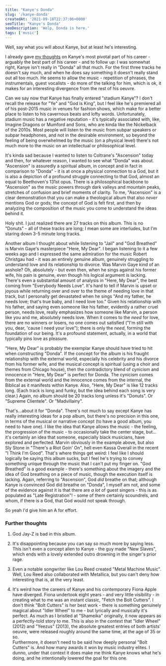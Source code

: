 ```yaml
---
title: "Kanye's Donda"
slug: '/kanye-donda'
createdAt: '2021-09-18T22:37:06+0000'
seoTitle: "Kanye's Donda"
seoDescription: 'Welp, Donda is here.'
tags: ['music']
---
```


Well, say what you will about Kanye, but at least he's interesting.

I already gave <a href="https://popularthoughts.blog/kanyes-awkward-albums-2010-to-2016" target="_blank" rel="noopener noreferrer">my thoughts</a> on Kanye's most pivotal part of his career - arguably the best part of his career - and to follow up: I was somewhat right, Kanye isn't really in "Donda" all that much. For the first three tracks he doesn't say much, and when he does say something it doesn't really stand out all too much. He seems to allow the music - repetition of phrases, the instrumentals, guest vocalists - do more of the talking for him, which is ok, it makes for an interesting divergence from the rest of his oeuvre.

Can we say now that Kanye has finally entered "stadium Kanye"? I don't recall the release for "Ye" and "God is King", but I feel like he's premiered all of his post-2015 music in venues for fashion shows, which make for a better place to listen to his cavernous beats and lofty words. Unfortunately, stadium music has a negative reputation - it's typically associated with, like, Imagine Dragons or Mumford and Sons, who are kinda like the Nickelback of the 2010s. Most people will listen to the music from subpar speakers or subpar headphones, and not in the desirable environment, so beyond the feeling of being overwhelmed by the music (on a physical level) there's not much more to the music on an intellectual or philosophical level.

It's kinda sad because I wanted to listen to Coltrane's "Ascension" today and then, for whatever reason, I wanted to see what "Donda" was about. "Ascension" is assuredly a spiritual album, in concept and in fact in comparison to "Donda" - it is at once a physical connection to a God, but it is also a depiction of a profound struggle connecting to that God, almost an equal to Beethoven's 131st opus. There is a philosophical backbone to "Ascension" as the music powers through dark valleys and mountain peaks, stretches of confusion and brief moments of clarity. To me, "Ascension" is a clear demonstration that you can make a theological album that also _never_ mentions God or gods; the concept of God is felt first, and then by analyzing the composition of the music you come to understand the ideas behind it.

Holy shit. I just realized there are 27 tracks on this album. This is no "Donuts" - all of these tracks are long; I mean some are interludes, but I'm staring down 3-5 minute long tracks.

Another album I thought about while listening to "Jail" and "God Breathed" is Marvin Gaye's masterpiece "Here, My Dear". I began listening to it a few weeks ago and I expressed the same admiration for the music Robert Christgau had - it was an entirely genuine album, genuinely struggling to understand love and its relationship to divorce. Was Marvin Gaye kind of an asshole? Oh, absolutely - but even then, when he sings against his former wife, his pain is genuine, even though his logical argument is lacking. There's even a substantial amount of analysis in "Here, My Dear", the best coming from "Everybody Needs Love". It's hard to tell if Marvin is upset or joyous while returning over and over to the theme of needing love in that track, but I personally get devastated when he sings "And my father, he needs love; that's true baby, and I need love too." Given his relationship with his father, and saying even someone like his father, evidently a rather cruel person, needs love, really emphasizes how someone like Marvin, a person like you and me, absolutely needs love. When it comes to the _need_ for love, there are no winners or losers, no one comes out satisfied ("I'm still with you, dear, 'cause I need your love"); there is only the _need_, forming the foundation of our being. It's a profound statement, actually, in a world that typically pins love as pleasure.

"Here, My Dear" is probably the exemplar Kanye should have tried to hit when constructing "Donda". If the concept for the album is his fraught relationship with the external world, especially his celebrity and his divorce from his former wife, and the musical concept is spiritual (using a choir and themes from Chicago house), then the contradictory blend of cynicism and innocence in "Here, My Dear" is perfect for Donda. The cynicism comes from the external world and the innocence comes from the internal, the Biblical as it manifests within Kanye. Also, "Here, My Dear" is like 12 tracks long. (Each track is long and funky, but the idea behind each song is very clear.) Again, no album should be 20 tracks long unless it's "Donuts". Or "Supreme Clientele". Or "Madvillainy".

That's...about it for "Donda". There's not much to say except Kanye has really interesting ideas for a pop album, but there's no precision in this one, in terms of the musical or narrative concept (to have a good album, you need to have one). I like the idea that Kanye allows the music - the feeling, the progression of the music - to occasionally take the center stage, but... it's certainly an idea that someone, especially black musicians, have explored and perfected. Marvin obviously in the example above, but also Sly Stone in "There's a Riot Goin' On", hell even Kassa Overall in the recent "I Think I'm Good". That's where things get weird: I feel like I should logically be saying this album sucks, but I feel he's trying to convey something unique through the music that I can't put my finger on. "God Breathed" is a good example - there's something about the imagery and the idea of God breathing on a piece of music, though the execution itself is lacking. Again, referring to "Ascension", God _did_ breathe on that; although Kanye is convinced God did breathe on "Donda", I myself am not, and some of the evidence against it is that there are _a lot_ of guest singers - this is as populated as "Late Registration"! - some of them certainly scoundrels, and whom, if there is a God, that God would not speak through.

So yeah I'd give him an A for effort.

### Further thoughts

1. God Jay-Z is bad in this album.

2. It's disappointing because you can say so much more by saying less. This isn't even a concept alien to Kanye - the guy made "New Slaves", which ends with a lovely extended outro drowning in the singer's prior rage.

3. Even a notable songwriter like Lou Reed created "Metal Machine Music". Well, Lou Reed also collaborated with Metallica, but you can't deny how interesting that is, at the very least.

4. It's weird how the careers of Kanye and his contemporary Fiona Apple have diverged. Fiona undertook eight years - and very little visibility - in creating what to me was an instant classic, "Fetch the Bolt Cutters". I don't think "Bolt Cutters" is her best work - there is something genuinely magical about "Idler Wheel" to me - but lyrically and musically it's perfect. As much as I bristled at "Shameika" originally, it now appears as a perfectly-told story to me. This is also in the context that "Idler Wheel" (2012) and "Yeezus" (2013), the absolute greatest entries of both artists' oeuvre, were released roughly around the same time, at the age of 35 or so.<br/>Furthermore, it doesn't need to be said how deeply personal "Bolt Cutters" is. And how many awards it won by music industry elites. I dunno, under that context it does make me think Kanye knows what he's doing, and he intentionally lowered the goal for this one.
